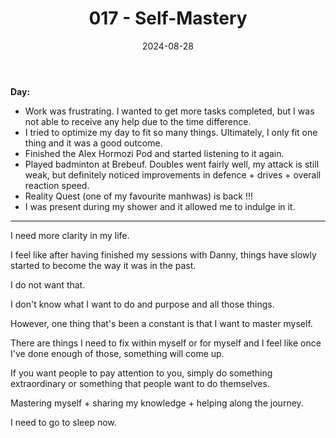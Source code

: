﻿---
title: 017 - Self-Mastery
date: 2024-08-28
categories: ["daily"]
tags: posts

---
**Day:**  

- Work was frustrating. I wanted to get more tasks completed, but I was not able to receive any help due to the time difference.
- I tried to optimize my day to fit so many things. Ultimately, I only fit one thing and it was a good outcome.
- Finished the Alex Hormozi Pod and started listening to it again.
- Played badminton at Brebeuf. Doubles went fairly well, my attack is still weak, but definitely noticed improvements in defence + drives + overall reaction speed.
- Reality Quest (one of my favourite manhwas) is back !!!
- I was present during my shower and it allowed me to indulge in it.
---
I need more clarity in my life.

I feel like after having finished my sessions with Danny, things have slowly started to become the way it was in the past.

I do not want that.

I don't know what I want to do and purpose and all those things.

However, one thing that's been a constant is that I want to master myself.

There are things I need to fix within myself or for myself and I feel like once I've done enough of those, something will come up.

If you want people to pay attention to you, simply do something extraordinary or something that people want to do themselves.

Mastering myself + sharing my knowledge + helping along the journey.

I need to go to sleep now.
